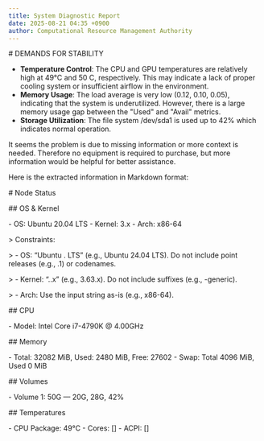 ```yaml
---
title: System Diagnostic Report
date: 2025-08-21 04:35 +0900
author: Computational Resource Management Authority
---
```

\# DEMANDS FOR STABILITY

* **Temperature Control**: The CPU and GPU temperatures are relatively high at 49°C and 50 C, respectively. This may indicate a lack of proper cooling system or insufficient airflow in the environment. 
* **Memory Usage**: The load average is very low (0.12, 0.10, 0.05), indicating that the system is underutilized. However, there is a large memory usage gap between the "Used" and "Avail" metrics.
* **Storage Utilization**: The file system /dev/sda1 is used up to 42% which indicates normal operation.

It seems the problem is due to missing information or more context is needed. Therefore no equipment is required to purchase, but more information would be helpful for better assistance.

Here is the extracted information in Markdown format:

\# Node Status

\## OS & Kernel

\- OS: Ubuntu 20.04 LTS
\- Kernel: 3.x
\- Arch: x86-64

\> Constraints:

\> - OS: “Ubuntu <major>.<minor> LTS” (e.g., Ubuntu 24.04 LTS). Do not include point releases (e.g., .1) or codenames.

\> - Kernel: “<major>.<minor>.x” (e.g., 3.63.x). Do not include suffixes (e.g., -generic).

\> - Arch: Use the input string as-is (e.g., x86-64).

\## CPU

\- Model: Intel Core i7-4790K @ 4.00GHz

\## Memory

\- Total: 32082 MiB, Used: 2480 MiB, Free: 27602
\- Swap: Total 4096 MiB, Used 0 MiB

\## Volumes

\- Volume 1: 50G — 20G, 28G, 42%

\## Temperatures

\- CPU Package: 49°C
\- Cores: []
\- ACPI: []
